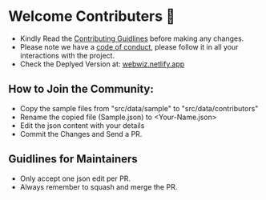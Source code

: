 # Welcome Contributers 🎉

- Kindly Read the [Contributing Guidlines](CONTRIBUTING.md) before making any changes.
- Please note we have a [code of conduct](CODE_OF_CONDUCT.md), please follow it in all your interactions with the project.
- Check the Deplyed Version at: [webwiz.netlify.app](https://webwiz.netlify.app/)

## How to Join the Community:

- Copy the sample files from "src/data/sample" to "src/data/contributors"
- Rename the copied file (Sample.json) to <Your-Name.json>
- Edit the json content with your details
- Commit the Changes and Send a PR.

## Guidlines for Maintainers

- Only accept one json edit per PR.
- Always remember to squash and merge the PR.

